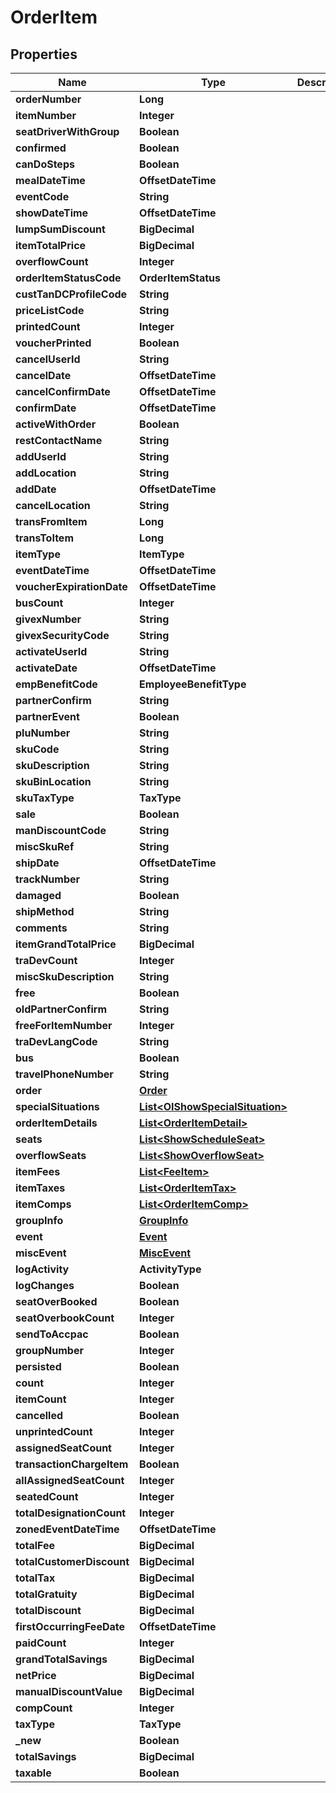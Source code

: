 

# OrderItem


## Properties

| Name | Type | Description | Notes |
|------------ | ------------- | ------------- | -------------|
|**orderNumber** | **Long** |  |  [optional] |
|**itemNumber** | **Integer** |  |  [optional] |
|**seatDriverWithGroup** | **Boolean** |  |  [optional] |
|**confirmed** | **Boolean** |  |  [optional] |
|**canDoSteps** | **Boolean** |  |  [optional] |
|**mealDateTime** | **OffsetDateTime** |  |  [optional] |
|**eventCode** | **String** |  |  |
|**showDateTime** | **OffsetDateTime** |  |  [optional] |
|**lumpSumDiscount** | **BigDecimal** |  |  [optional] |
|**itemTotalPrice** | **BigDecimal** |  |  |
|**overflowCount** | **Integer** |  |  |
|**orderItemStatusCode** | **OrderItemStatus** |  |  |
|**custTanDCProfileCode** | **String** |  |  [optional] |
|**priceListCode** | **String** |  |  [optional] |
|**printedCount** | **Integer** |  |  [optional] |
|**voucherPrinted** | **Boolean** |  |  |
|**cancelUserId** | **String** |  |  [optional] |
|**cancelDate** | **OffsetDateTime** |  |  [optional] |
|**cancelConfirmDate** | **OffsetDateTime** |  |  [optional] |
|**confirmDate** | **OffsetDateTime** |  |  [optional] |
|**activeWithOrder** | **Boolean** |  |  [optional] |
|**restContactName** | **String** |  |  [optional] |
|**addUserId** | **String** |  |  [optional] |
|**addLocation** | **String** |  |  [optional] |
|**addDate** | **OffsetDateTime** |  |  [optional] |
|**cancelLocation** | **String** |  |  [optional] |
|**transFromItem** | **Long** |  |  [optional] |
|**transToItem** | **Long** |  |  [optional] |
|**itemType** | **ItemType** |  |  [optional] |
|**eventDateTime** | **OffsetDateTime** |  |  [optional] |
|**voucherExpirationDate** | **OffsetDateTime** |  |  [optional] |
|**busCount** | **Integer** |  |  [optional] |
|**givexNumber** | **String** |  |  [optional] |
|**givexSecurityCode** | **String** |  |  [optional] |
|**activateUserId** | **String** |  |  [optional] |
|**activateDate** | **OffsetDateTime** |  |  [optional] |
|**empBenefitCode** | **EmployeeBenefitType** |  |  [optional] |
|**partnerConfirm** | **String** |  |  [optional] |
|**partnerEvent** | **Boolean** |  |  [optional] |
|**pluNumber** | **String** |  |  [optional] |
|**skuCode** | **String** |  |  [optional] |
|**skuDescription** | **String** |  |  [optional] |
|**skuBinLocation** | **String** |  |  [optional] |
|**skuTaxType** | **TaxType** |  |  [optional] |
|**sale** | **Boolean** |  |  [optional] |
|**manDiscountCode** | **String** |  |  [optional] |
|**miscSkuRef** | **String** |  |  [optional] |
|**shipDate** | **OffsetDateTime** |  |  [optional] |
|**trackNumber** | **String** |  |  [optional] |
|**damaged** | **Boolean** |  |  [optional] |
|**shipMethod** | **String** |  |  [optional] |
|**comments** | **String** |  |  [optional] |
|**itemGrandTotalPrice** | **BigDecimal** |  |  [optional] |
|**traDevCount** | **Integer** |  |  [optional] |
|**miscSkuDescription** | **String** |  |  [optional] |
|**free** | **Boolean** |  |  [optional] |
|**oldPartnerConfirm** | **String** |  |  [optional] |
|**freeForItemNumber** | **Integer** |  |  [optional] |
|**traDevLangCode** | **String** |  |  [optional] |
|**bus** | **Boolean** |  |  [optional] |
|**travelPhoneNumber** | **String** |  |  [optional] |
|**order** | [**Order**](Order.md) |  |  [optional] |
|**specialSituations** | [**List&lt;OIShowSpecialSituation&gt;**](OIShowSpecialSituation.md) |  |  [optional] |
|**orderItemDetails** | [**List&lt;OrderItemDetail&gt;**](OrderItemDetail.md) |  |  [optional] |
|**seats** | [**List&lt;ShowScheduleSeat&gt;**](ShowScheduleSeat.md) |  |  [optional] |
|**overflowSeats** | [**List&lt;ShowOverflowSeat&gt;**](ShowOverflowSeat.md) |  |  [optional] |
|**itemFees** | [**List&lt;FeeItem&gt;**](FeeItem.md) |  |  [optional] |
|**itemTaxes** | [**List&lt;OrderItemTax&gt;**](OrderItemTax.md) |  |  [optional] |
|**itemComps** | [**List&lt;OrderItemComp&gt;**](OrderItemComp.md) |  |  [optional] |
|**groupInfo** | [**GroupInfo**](GroupInfo.md) |  |  [optional] |
|**event** | [**Event**](Event.md) |  |  [optional] |
|**miscEvent** | [**MiscEvent**](MiscEvent.md) |  |  [optional] |
|**logActivity** | **ActivityType** |  |  [optional] |
|**logChanges** | **Boolean** |  |  [optional] |
|**seatOverBooked** | **Boolean** |  |  [optional] |
|**seatOverbookCount** | **Integer** |  |  [optional] |
|**sendToAccpac** | **Boolean** |  |  [optional] |
|**groupNumber** | **Integer** |  |  [optional] |
|**persisted** | **Boolean** |  |  [optional] |
|**count** | **Integer** |  |  [optional] |
|**itemCount** | **Integer** |  |  [optional] |
|**cancelled** | **Boolean** |  |  [optional] |
|**unprintedCount** | **Integer** |  |  [optional] |
|**assignedSeatCount** | **Integer** |  |  [optional] |
|**transactionChargeItem** | **Boolean** |  |  [optional] |
|**allAssignedSeatCount** | **Integer** |  |  [optional] |
|**seatedCount** | **Integer** |  |  [optional] |
|**totalDesignationCount** | **Integer** |  |  [optional] |
|**zonedEventDateTime** | **OffsetDateTime** |  |  [optional] |
|**totalFee** | **BigDecimal** |  |  [optional] |
|**totalCustomerDiscount** | **BigDecimal** |  |  [optional] |
|**totalTax** | **BigDecimal** |  |  [optional] |
|**totalGratuity** | **BigDecimal** |  |  [optional] |
|**totalDiscount** | **BigDecimal** |  |  [optional] |
|**firstOccurringFeeDate** | **OffsetDateTime** |  |  [optional] |
|**paidCount** | **Integer** |  |  [optional] |
|**grandTotalSavings** | **BigDecimal** |  |  [optional] |
|**netPrice** | **BigDecimal** |  |  [optional] |
|**manualDiscountValue** | **BigDecimal** |  |  [optional] |
|**compCount** | **Integer** |  |  [optional] |
|**taxType** | **TaxType** |  |  [optional] |
|**_new** | **Boolean** |  |  [optional] |
|**totalSavings** | **BigDecimal** |  |  [optional] |
|**taxable** | **Boolean** |  |  [optional] |



